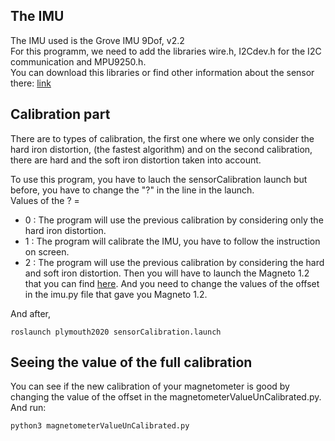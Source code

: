 ## The IMU  
The IMU used is the Grove IMU 9Dof, v2.2  
For this programm, we need to add the libraries wire.h, I2Cdev.h for the I2C communication and MPU9250.h.  
You can download this libraries or find other information about the sensor there: [link](https://wiki.seeedstudio.com/Grove-IMU_9DOF_v2.0/ "Information for the Grove-IMU_9DOF_v2.0")  


## Calibration part  
There are to types of calibration, the first one where we only consider the hard iron distortion, (the fastest algorithm) and on the second calibration, there are hard and the soft iron distortion taken into account.  



To use this program, you have to lauch the sensorCalibration launch
but before, you have to change the "?" in the line <arg name="calibration" default="?" />  in the launch.  
Values of the ? =  
* 0 : The program 	will use the previous calibration by considering only the hard iron distortion.  
* 1 : The program will calibrate the IMU, you have to follow the instruction on screen.  
* 2 : The program will use the previous calibration by considering the hard and soft iron distortion. Then you will have to launch the Magneto 1.2 that you can find [here](http://sailboatinstruments.blogspot.com/2011/09/improved-magnetometer-calibration-part.html "Magneto 1.2"). And you need to change the values of the offset in the imu.py file that gave you Magneto 1.2.  


And after,  

    roslaunch plymouth2020 sensorCalibration.launch

## Seeing the value of the full calibration

You can see if the new calibration of your magnetometer is good by changing the value of the offset in the magnetometerValueUnCalibrated.py.  
And run:  

    python3 magnetometerValueUnCalibrated.py